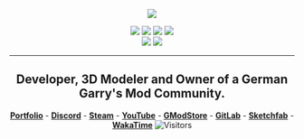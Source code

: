 <p align="center"><a href="https://www.gmodstore.com/users/TOJU" target="_blank"><img src="https://toju.xyz/gms-stats/"/></a></p>
<p align="center">
  <img src="https://img.shields.io/badge/Age-16-blue"/>
  <img src="https://img.shields.io/badge/Job-Student%20(elite%20boarding%20school%20for%20sports)-blue"/>
  <img src="https://img.shields.io/badge/Lives-Germany-blue"/>
  <img src="https://img.shields.io/badge/Languages-German%20%26%20English-blue"/>
  <br>
  <img src="https://img.shields.io/badge/Focus-Game%20%26%20Web Development-brightgreen"/>
  <img src="https://img.shields.io/badge/Expert-3D%20Modeling-brightgreen"/>
</p>
<hr>

<h2 align="center"> Developer, 3D Modeler and Owner of a German Garry's Mod Community.</h2>
<p align="center">
  <b><a href="https://toju.xyz/">Portfolio</a></b>
  <span>-</span>
  <b><a href="https://discord.toju.xyz/">Discord</a></b>
  <span>-</span>
  <b><a href="https://steamcommunity.com/id/zTOJU">Steam</a></b>
  <span>-</span>
  <b><a href="https://www.youtube.com/channel/UCxCbplvjzZZlNz9eIFoOgRQ">YouTube</a></b>
  <span>-</span>
  <b><a href="https://www.gmodstore.com/users/TOJU">GModStore</a></b>
  <span>-</span>
  <b><a href="https://gitlab.com/zTOJU">GitLab</a></b>
  <span>-</span>
  <b><a href="https://sketchfab.com/ztoju">Sketchfab</a></b>
  <span>-</span>
  <b><a href="https://wakatime.com/@TOJU">WakaTime</a></b>
  <img alt="Visitors" src="https://visitor-badge.glitch.me/badge?page_id=zTOJU.zTOJU"/>
</p>
